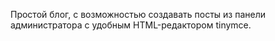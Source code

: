 Простой блог, с возможностью создавать посты из панели администратора с удобным HTML-редактором tinymce.
